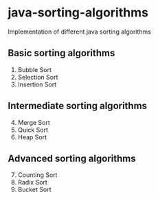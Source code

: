 # java-sorting-algorithms
Implementation of different java sorting algorithms

## Basic sorting algorithms
1. Bubble Sort
2. Selection Sort
3. Insertion Sort
## Intermediate sorting algorithms
4. Merge Sort
5. Quick Sort
6. Heap Sort
## Advanced sorting algorithms
7. Counting Sort
8. Radix Sort
9. Bucket Sort
